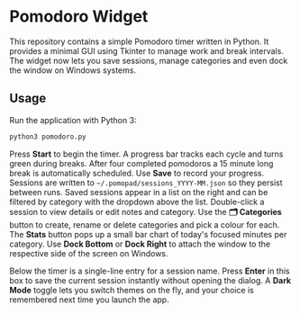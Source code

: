 # Pomodoro Widget

This repository contains a simple Pomodoro timer written in Python. It provides a minimal GUI using Tkinter to manage work and break intervals. The widget now lets you save sessions, manage categories and even dock the window on Windows systems.

## Usage

Run the application with Python 3:

```bash
python3 pomodoro.py
```

Press **Start** to begin the timer. A progress bar tracks each cycle and turns green during breaks. After four completed pomodoros a 15 minute long break is automatically scheduled. Use **Save** to record your progress. Sessions are written to `~/.pomopad/sessions_YYYY-MM.json` so they persist between runs. Saved sessions appear in a list on the right and can be filtered by category with the dropdown above the list. Double-click a session to view details or edit notes and category. Use the **🗂 Categories** button to create, rename or delete categories and pick a colour for each. The **Stats** button pops up a small bar chart of today's focused minutes per category. Use **Dock Bottom** or **Dock Right** to attach the window to the respective side of the screen on Windows.

Below the timer is a single-line entry for a session name. Press **Enter** in this box to save the current session instantly without opening the dialog. A **Dark Mode** toggle lets you switch themes on the fly, and your choice is remembered next time you launch the app.
